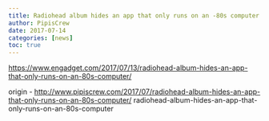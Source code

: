 ```yaml
---
title: Radiohead album hides an app that only runs on an -80s computer
author: PipisCrew
date: 2017-07-14
categories: [news]
toc: true
---
```


https://www.engadget.com/2017/07/13/radiohead-album-hides-an-app-that-only-runs-on-an-80s-computer/

origin - http://www.pipiscrew.com/2017/07/radiohead-album-hides-an-app-that-only-runs-on-an-80s-computer/ radiohead-album-hides-an-app-that-only-runs-on-an-80s-computer